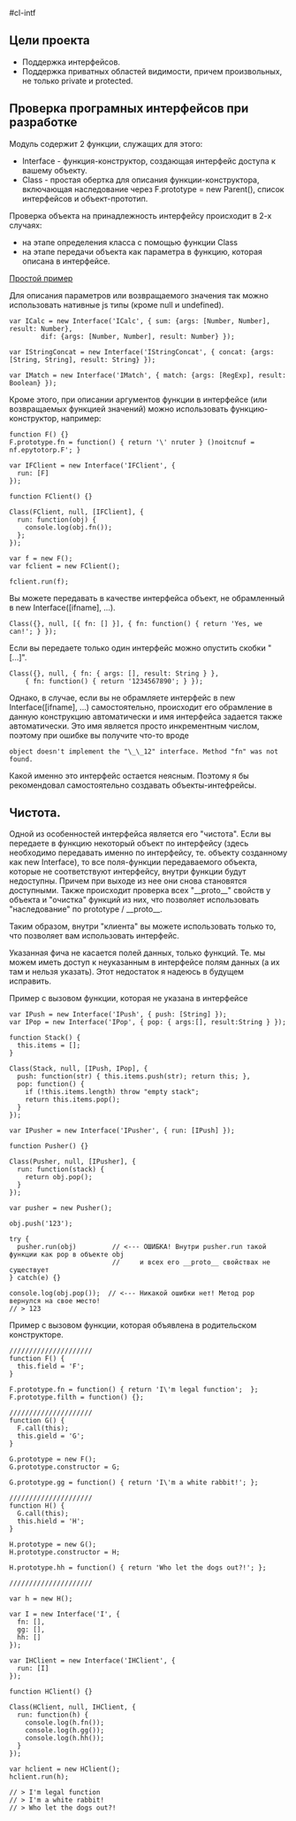 #cl-intf

## Цели проекта

* Поддержка интерфейсов.
* Поддержка приватных областей видимости, причем произвольных, не только private и protected.


## Проверка програмных интерфейсов при разработке

Модуль содержит 2 функции, служащих для этого:
* Interface - функция-конструктор, создающая интерфейс доступа к вашему объекту.
* Class - простая обертка для описания функции-конструктора, включающая
  наследование через F.prototype = new Parent(),
  список интерфейсов и объект-прототип.

Проверка объекта на принадлежность интерфейсу происходит в 2-х случаях:
* на этапе определения класса с помощью функции Class
* на этапе передачи объекта как параметра в функцию, которая описана в интерфейсе.

[Простой пример](examples/collection.js)

Для описания параметров или возвращаемого значения так можно использовать нативные js типы (кроме null и undefined).

```javacript
var ICalc = new Interface('ICalc', { sum: {args: [Number, Number], result: Number},
        dif: {args: [Number, Number], result: Number} });

var IStringConcat = new Interface('IStringConcat', { concat: {args: [String, String], result: String} });

var IMatch = new Interface('IMatch', { match: {args: [RegExp], result: Boolean} });
```

Кроме этого, при описании аргументов функции в интерфейсе (или возвращаемых функцией значений) можно использовать
функцию-конструктор, например:

```javacript
function F() {}
F.prototype.fn = function() { return '\' nruter } ()noitcnuf = nf.epytotorp.F'; }

var IFClient = new Interface('IFClient', {
  run: [F]
});

function FClient() {}

Class(FClient, null, [IFClient], {
  run: function(obj) {
    console.log(obj.fn());
  };
});

var f = new F();
var fclient = new FClient();

fclient.run(f);
```


Вы можете передавать в качестве интерфейса объект, не обрамленный в new Interface([ifname], ...).

```javacript
Class({}, null, [{ fn: [] }], { fn: function() { return 'Yes, we can!'; } });
```

Если вы передаете только один интерфейс можно опустить скобки "[...]".

```javacript
Class({}, null, { fn: { args: [], result: String } },
    { fn: function() { return '1234567890'; } });
```

Однако, в случае, если вы не обрамляете интерфейс в new Interface([ifname], ...) самостоятельно, происходит его
обрамление в данную конструкцию автоматически и имя интерфейса задается также автоматически. Это имя является просто
инкрементным числом, поэтому при ошибке вы получите что-то вроде

    object doesn't implement the "\_\_12" interface. Method "fn" was not found.

Какой именно это интерфейс остается неясным. Поэтому я бы рекомендовал самостоятельно создавать объекты-интефрейсы.

Чистота.
--------

Одной из особенностей интерфейса является его "чистота". Если вы передаете в функцию некоторый объект по интерфейсу
(здесь необходимо передавать именно по интерфейсу, те. объекту созданному как new Interface), то все поля-функции
передаваемого объекта, которые не соответствуют интерфейсу, внутри функции будут недоступны. Причем при выходе из нее
они снова становятся доступными. Также происходит проверка всех "\_\_proto\_\_" свойств у объекта и "очистка" функций
из них, что позволяет использовать "наследование" по prototype / \_\_proto\_\_.

Таким образом, внутри "клиента" вы можете использовать только то, что позволяет вам использовать интерфейс.

Указанная фича не касается полей данных, только функций.
Те. мы можем иметь доступ к неуказанным в интерфейсе полям данных (а их там и нельзя указать).
Этот недостаток я надеюсь в будущем исправить.

Пример с вызовом функции, которая не указана в интерфейсе

```javacript
var IPush = new Interface('IPush', { push: [String] });
var IPop = new Interface('IPop', { pop: { args:[], result:String } });

function Stack() {
  this.items = [];
}

Class(Stack, null, [IPush, IPop], {
  push: function(str) { this.items.push(str); return this; },
  pop: function() {
    if (!this.items.length) throw "empty stack";
    return this.items.pop();
  }
});

var IPusher = new Interface('IPusher', { run: [IPush] });

function Pusher() {}

Class(Pusher, null, [IPusher], {
  run: function(stack) {
    return obj.pop();
  }
});

var pusher = new Pusher();

obj.push('123');

try {
  pusher.run(obj)         // <--- ОШИБКА! Внутри pusher.run такой функции как pop в объекте obj
                          //     и всех его __proto__ свойствах не существует
} catch(e) {}

console.log(obj.pop());  // <--- Никакой ошибки нет! Метод pop вернулся на свое место!
// > 123
```

Пример с вызовом функции, которая объявлена в родительском конструкторе.

```javacript
/////////////////////
function F() {
  this.field = 'F';
}

F.prototype.fn = function() { return 'I\'m legal function';  };
F.prototype.filth = function() {};

/////////////////////
function G() {
  F.call(this);
  this.gield = 'G';
}

G.prototype = new F();
G.prototype.constructor = G;

G.prototype.gg = function() { return 'I\'m a white rabbit!'; };

/////////////////////
function H() {
  G.call(this);
  this.hield = 'H';
}

H.prototype = new G();
H.prototype.constructor = H;

H.prototype.hh = function() { return 'Who let the dogs out?!'; };

/////////////////////

var h = new H();

var I = new Interface('I', {
  fn: [],
  gg: [],
  hh: []
});

var IHClient = new Interface('IHClient', {
  run: [I]
});

function HClient() {}

Class(HClient, null, IHClient, {
  run: function(h) {
    console.log(h.fn());
    console.log(h.gg());
    console.log(h.hh());
  }
});

var hclient = new HClient();
hclient.run(h);

// > I'm legal function
// > I'm a white rabbit!
// > Who let the dogs out?!
```
